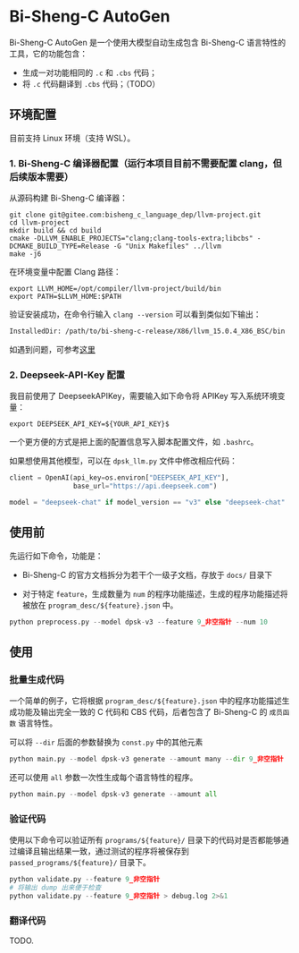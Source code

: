 

# Bi-Sheng-C AutoGen

Bi-Sheng-C AutoGen 是一个使用大模型自动生成包含 Bi-Sheng-C 语言特性的工具，它的功能包含：

* 生成一对功能相同的 `.c` 和 `.cbs` 代码；
* 将 `.c` 代码翻译到 `.cbs` 代码；（TODO）

## 环境配置

目前支持 Linux 环境（支持 WSL）。

### 1. Bi-Sheng-C 编译器配置（运行本项目目前不需要配置 clang，但后续版本需要）

从源码构建 Bi-Sheng-C 编译器：

``` shell
git clone git@gitee.com:bisheng_c_language_dep/llvm-project.git
cd llvm-project
mkdir build && cd build
cmake -DLLVM_ENABLE_PROJECTS="clang;clang-tools-extra;libcbs" -DCMAKE_BUILD_TYPE=Release -G "Unix Makefiles" ../llvm
make -j6
```

在环境变量中配置 Clang 路径：

``` shell
export LLVM_HOME=/opt/compiler/llvm-project/build/bin
export PATH=$LLVM_HOME:$PATH
```

验证安装成功，在命令行输入 `clang --version` 可以看到类似如下输出：

``` txt
InstalledDir: /path/to/bi-sheng-c-release/X86/llvm_15.0.4_X86_BSC/bin
```

如遇到问题，可参考[这里](https://gitee.com/bisheng_c_language_dep/llvm-project/issues/ICKQM9?from=project-issue)


### 2. Deepseek-API-Key 配置

我目前使用了 DeepseekAPIKey，需要输入如下命令将 APIKey 写入系统环境变量：

``` shell
export DEEPSEEK_API_KEY=${YOUR_API_KEY}$
```

一个更方便的方式是把上面的配置信息写入脚本配置文件，如 `.bashrc`。

如果想使用其他模型，可以在 `dpsk_llm.py` 文件中修改相应代码：

``` py
client = OpenAI(api_key=os.environ["DEEPSEEK_API_KEY"],
                base_url="https://api.deepseek.com")

model = "deepseek-chat" if model_version == "v3" else "deepseek-chat"
```

## 使用前

先运行如下命令，功能是：

* Bi-Sheng-C 的官方文档拆分为若干个一级子文档，存放于 `docs/` 目录下

* 对于特定 `feature`，生成数量为 `num` 的程序功能描述，生成的程序功能描述将被放在 `program_desc/${feature}.json` 中。

``` py
python preprocess.py --model dpsk-v3 --feature 9_非空指针 --num 10
```

## 使用

### 批量生成代码

一个简单的例子，它将根据 `program_desc/${feature}.json` 中的程序功能描述生成功能及输出完全一致的 C 代码和 CBS 代码，后者包含了 Bi-Sheng-C 的 `成员函数` 语言特性。

可以将 `--dir` 后面的参数替换为 `const.py` 中的其他元素

``` py
python main.py --model dpsk-v3 generate --amount many --dir 9_非空指针
```
 
还可以使用 `all` 参数一次性生成每个语言特性的程序。

``` py
python main.py --model dpsk-v3 generate --amount all
```

### 验证代码

使用以下命令可以验证所有 `programs/${feature}/` 目录下的代码对是否都能够通过编译且输出结果一致，通过测试的程序将被保存到 `passed_programs/${feature}/` 目录下。 

``` py
python validate.py --feature 9_非空指针
# 将输出 dump 出来便于检查
python validate.py --feature 9_非空指针 > debug.log 2>&1
```

### 翻译代码

TODO.

